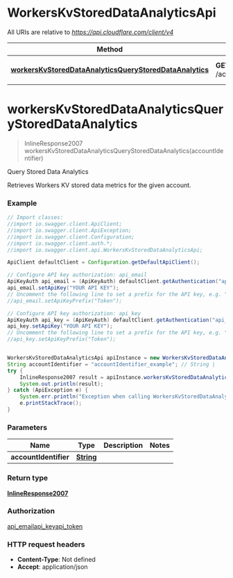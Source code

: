 # WorkersKvStoredDataAnalyticsApi

All URIs are relative to *https://api.cloudflare.com/client/v4*

Method | HTTP request | Description
------------- | ------------- | -------------
[**workersKvStoredDataAnalyticsQueryStoredDataAnalytics**](WorkersKvStoredDataAnalyticsApi.md#workersKvStoredDataAnalyticsQueryStoredDataAnalytics) | **GET** /accounts/{account_identifier}/storage/analytics/stored | Query Stored Data Analytics

<a name="workersKvStoredDataAnalyticsQueryStoredDataAnalytics"></a>
# **workersKvStoredDataAnalyticsQueryStoredDataAnalytics**
> InlineResponse2007 workersKvStoredDataAnalyticsQueryStoredDataAnalytics(accountIdentifier)

Query Stored Data Analytics

Retrieves Workers KV stored data metrics for the given account.

### Example
```java
// Import classes:
//import io.swagger.client.ApiClient;
//import io.swagger.client.ApiException;
//import io.swagger.client.Configuration;
//import io.swagger.client.auth.*;
//import io.swagger.client.api.WorkersKvStoredDataAnalyticsApi;

ApiClient defaultClient = Configuration.getDefaultApiClient();

// Configure API key authorization: api_email
ApiKeyAuth api_email = (ApiKeyAuth) defaultClient.getAuthentication("api_email");
api_email.setApiKey("YOUR API KEY");
// Uncomment the following line to set a prefix for the API key, e.g. "Token" (defaults to null)
//api_email.setApiKeyPrefix("Token");

// Configure API key authorization: api_key
ApiKeyAuth api_key = (ApiKeyAuth) defaultClient.getAuthentication("api_key");
api_key.setApiKey("YOUR API KEY");
// Uncomment the following line to set a prefix for the API key, e.g. "Token" (defaults to null)
//api_key.setApiKeyPrefix("Token");


WorkersKvStoredDataAnalyticsApi apiInstance = new WorkersKvStoredDataAnalyticsApi();
String accountIdentifier = "accountIdentifier_example"; // String | 
try {
    InlineResponse2007 result = apiInstance.workersKvStoredDataAnalyticsQueryStoredDataAnalytics(accountIdentifier);
    System.out.println(result);
} catch (ApiException e) {
    System.err.println("Exception when calling WorkersKvStoredDataAnalyticsApi#workersKvStoredDataAnalyticsQueryStoredDataAnalytics");
    e.printStackTrace();
}
```

### Parameters

Name | Type | Description  | Notes
------------- | ------------- | ------------- | -------------
 **accountIdentifier** | [**String**](.md)|  |

### Return type

[**InlineResponse2007**](InlineResponse2007.md)

### Authorization

[api_email](../README.md#api_email)[api_key](../README.md#api_key)[api_token](../README.md#api_token)

### HTTP request headers

 - **Content-Type**: Not defined
 - **Accept**: application/json

